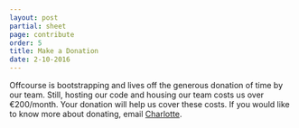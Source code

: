 ```yaml
---
layout: post
partial: sheet
page: contribute
order: 5
title: Make a Donation
date: 2-10-2016
---
```

Offcourse is bootstrapping and lives off the generous donation of time by our team. Still, hosting our code and housing our team costs us over €200/month. Your donation will help us cover these costs. If you would like to know more about donating, email [Charlotte](charlotte@offcourse.io).
